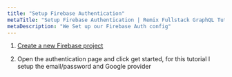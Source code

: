 ```yaml
---
title: "Setup Firebase Authentication"
metaTitle: "Setup Firebase Authentication | Remix Fullstack GraphQL Tutorial"
metaDescription: "We Set up our Firebase Auth config"
---
```


1. [Create a new Firebase project](https://console.firebase.google.com/)

2. Open the authentication page and click get started, for this tutorial I setup the email/password and Google provider
